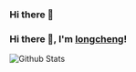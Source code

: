 ### Hi there 👋


### Hi there 👋, I'm [longcheng](https://cheng3100.github.io)!

![Github Stats](https://github-readme-stats.vercel.app/api?username=cheng3100&show_icons=true) 

<!--
**cheng3100/cheng3100** is a ✨ _special_ ✨ repository because its `README.md` (this file) appears on your GitHub profile.

Here are some ideas to get you started:

- 🔭 I’m currently working on ...
- 🌱 I’m currently learning ...
- 👯 I’m looking to collaborate on ...
- 🤔 I’m looking for help with ...
- 💬 Ask me about ...
- 📫 How to reach me: ...
- 😄 Pronouns: ...
- ⚡ Fun fact: ...
-->

